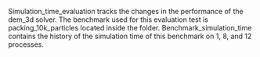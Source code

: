 Simulation_time_evaluation tracks the changes in the performance of the dem_3d solver. The benchmark used for this evaluation test is packing_10k_particles located inside the folder. Benchmark_simulation_time contains the history of the simulation time of this benchmark on 1, 8, and 12 processes.